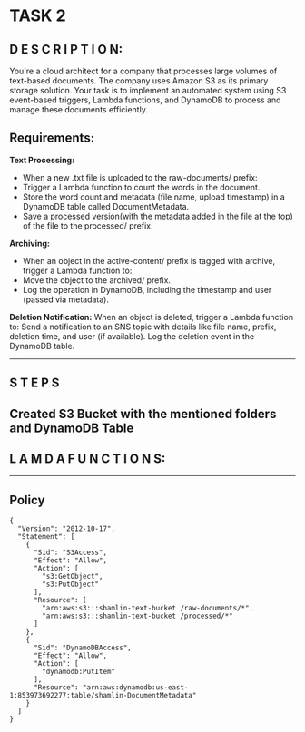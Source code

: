 # TASK 2
## D E S C R I P T I O N:

You're a cloud architect for a company that processes large volumes of text-based documents. 
The company uses Amazon S3 as its primary storage solution. 
Your task is to implement an automated system using S3 event-based triggers, Lambda functions, and DynamoDB 
to process and manage these documents efficiently.

## Requirements:

**Text Processing:**
  - When a new .txt file is uploaded to the raw-documents/ prefix:
  - Trigger a Lambda function to count the words in the document.
  - Store the word count and metadata (file name, upload timestamp) in a DynamoDB table called DocumentMetadata.
  - Save a processed version(with the metadata added in the file at the top) of the file to the processed/ prefix.
    
**Archiving:**
  - When an object in the active-content/ prefix is tagged with archive, trigger a Lambda function to:
  - Move the object to the archived/ prefix.
  - Log the operation in DynamoDB, including the timestamp and user (passed via metadata).

**Deletion Notification:**
When an object is deleted, trigger a Lambda function to:
Send a notification to an SNS topic with details like file name, prefix, deletion time, and user (if available).
Log the deletion event in the DynamoDB table.

<hr />

## S T E P S
<h3 />

## Created S3 Bucket with the mentioned folders and DynamoDB Table 
## L A M D A   F U N C T I O N S:

<hr />

## Policy

```
{
  "Version": "2012-10-17",
  "Statement": [
    {
      "Sid": "S3Access",
      "Effect": "Allow",
      "Action": [
        "s3:GetObject",
        "s3:PutObject"
      ],
      "Resource": [
        "arn:aws:s3:::shamlin-text-bucket /raw-documents/*",
        "arn:aws:s3:::shamlin-text-bucket /processed/*"
      ]
    },
    {
      "Sid": "DynamoDBAccess",
      "Effect": "Allow",
      "Action": [
        "dynamodb:PutItem"
      ],
      "Resource": "arn:aws:dynamodb:us-east-1:853973692277:table/shamlin-DocumentMetadata"
    }
  ]
}
```
